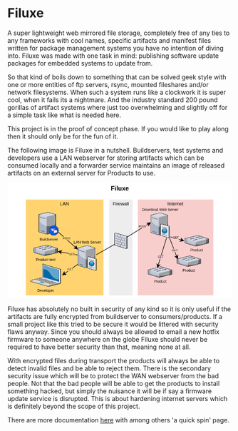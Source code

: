 

# Filuxe

A super lightweight web mirrored file storage, completely free of any ties to any frameworks with cool names, specific artifacts and manifest files written for package management systems you have no intention of diving into. Filuxe was made with one task in mind: publishing software update packages for embedded systems to update from.

So that kind of boils down to something that can be solved geek style with one or more entities of ftp servers, rsync, mounted fileshares and/or network filesystems. When such a system runs like a clockwork it is super cool, when it fails its a nightmare. And the industry standard 200 pound gorillas of artifact systems where just too overwhelming and slightly off for a simple task like what is needed here.

This project is in the proof of concept phase. If you would like to play along then it should only be for the fun of it.

The following image is Filuxe in a nutshell. Buildservers, test systems and developers use a LAN webserver for storing artifacts which can be consumed locally and a forwarder service maintains an image of released artifacts on an external server for Products to use.

![artifact-file-system](artwork/filuxe.png)



Filuxe has absolutely no built in security of any kind so it is only useful if the artifacts are fully encrypted from buildserver to consumers/products. If a small project like this tried to be secure it would be littered with security flaws anyway. Since you should always be allowed to email a new hotfix firmware to someone anywhere on the globe Filuxe should never be required to have better security than that, meaning none at all.

With encrypted files during transport the products will always be able to detect invalid files and be able to  reject them. There is the secondary security issue which will be to protect the WAN webserver from the bad people. Not that the bad people will be able to get the products to install something hacked, but simply the nuisance it will be if say a firmware update service is disrupted. This is about hardening internet servers which is definitely beyond the scope of this project. 

There are more documentation [here](https://filuxe.readthedocs.io/en/latest/) with among others 'a quick spin' page.